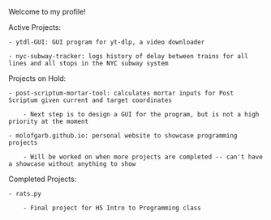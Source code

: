 Welcome to my profile!

Active Projects:

    - ytdl-GUI: GUI program for yt-dlp, a video downloader
    
    - nyc-subway-tracker: logs history of delay between trains for all lines and all stops in the NYC subway system
  
Projects on Hold:

    - post-scriptum-mortar-tool: calculates mortar inputs for Post Scriptum given current and target coordinates
    
        - Next step is to design a GUI for the program, but is not a high priority at the moment
        
    - molofgarb.github.io: personal website to showcase programming projects
    
        - Will be worked on when more projects are completed -- can't have a showcase without anything to show

Completed Projects:

    - rats.py
    
        - Final project for HS Intro to Programming class
        
